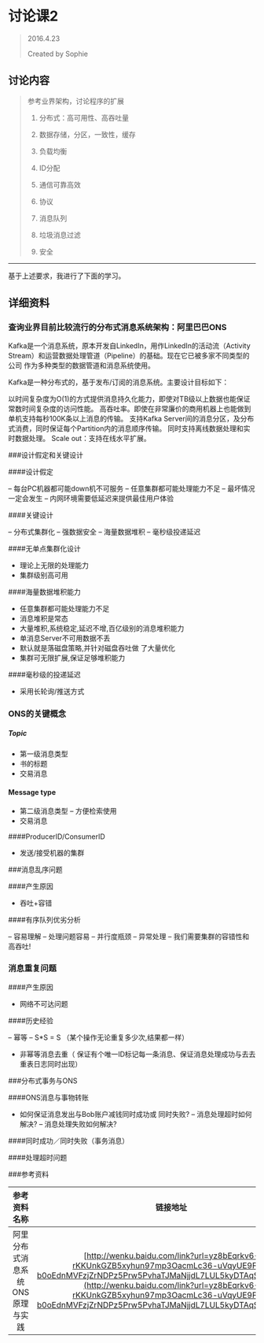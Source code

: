 # 讨论课2
> 2016.4.23
> 
> Created by Sophie

## 讨论内容

> 参考业界架构，讨论程序的扩展
> 
> 1. 分布式：高可用性、高吞吐量
> 
> 2. 数据存储，分区，一致性，缓存
> 
> 3. 负载均衡
> 
> 4. ID分配
> 
> 5. 通信可靠高效
> 
> 6. 协议
> 
> 7. 消息队列
> 
> 8. 垃圾消息过滤
> 
> 9. 安全
> 

***

基于上述要求，我进行了下面的学习。


## 详细资料

### 查询业界目前比较流行的分布式消息系统架构：阿里巴巴ONS

Kafka是一个消息系统，原本开发自LinkedIn，用作LinkedIn的活动流（Activity Stream）和运营数据处理管道（Pipeline）的基础。现在它已被多家不同类型的公司 作为多种类型的数据管道和消息系统使用。

Kafka是一种分布式的，基于发布/订阅的消息系统。主要设计目标如下：

以时间复杂度为O(1)的方式提供消息持久化能力，即使对TB级以上数据也能保证常数时间复杂度的访问性能。
高吞吐率。即使在非常廉价的商用机器上也能做到单机支持每秒100K条以上消息的传输。
支持Kafka Server间的消息分区，及分布式消费，同时保证每个Partition内的消息顺序传输。
同时支持离线数据处理和实时数据处理。
Scale out：支持在线水平扩展。

###设计假定和关键设计

####设计假定

–  每台PC机器都可能down机不可服务
–  任意集群都可能处理能力不足
–  最坏情况一定会发生
–  内网环境需要低延迟来提供最佳用户体验

####关键设计

–  分布式集群化
–  强数据安全
–  海量数据堆积
–  毫秒级投递延迟
 
####无单点集群化设计

-  理论上无限的处理能力 
-  集群级别高可用

####海量数据堆积能力

-   任意集群都可能处理能力不足
-   消息堆积是常态
-   大量堆积,系统稳定,延迟不增,百亿级别的消息堆积能力
-   单消息Server不可用数据不丢
-  默认就是落磁盘策略,并针对磁盘吞吐做 了大量优化
-  集群可无限扩展,保证足够堆积能力

####毫秒级的投递延迟

-  采用长轮询/推送方式


### ONS的关键概念

##### Topic

-  第一级消息类型
-  书的标题
-  交易消息

#### Message type
-   第二级消息类型
–   方便检索使用
-   交易消息 

####ProducerID/ConsumerID
-   发送/接受机器的集群


###消息乱序问题

####产生原因
-   吞吐+容错

####有序队列优劣分析

–   容易理解
–   处理问题容易
–   并行度瓶颈 
–   异常处理
–   我们需要集群的容错性和高吞吐!


### 消息重复问题

####产生原因
-   网络不可达问题

####历史经验

–   幂等 – S*S = S （某个操作无论重复多少次,结果都一样）
-   非幂等消息去重（ 保证有个唯一ID标记每一条消息、保证消息处理成功与去去重表日志同时出现）


###分布式事务与ONS

####ONS消息与事物转账
-   如何保证消息发出与Bob账户减钱同时成功或 同时失败?
–   消息处理超时如何解决? 
–   消息处理失败如何解决?

####同时成功／同时失败（事务消息）

####处理超时问题

###参考资料

|参考资料名称|链接地址|
|:---:|:---:|
|阿里分布式消息系统ONS原理与实践|[http://wenku.baidu.com/link?url=yz8bEqrkv6-rKKUnkGZB5xyhun97mp3OacmLc36-uVqyUE9FKr-b0oEdnMVFzjZrNDPz5Prw5PvhaTJMaNjjdL7LUL5kyDTAqS4BsP8Vmte](http://wenku.baidu.com/link?url=yz8bEqrkv6-rKKUnkGZB5xyhun97mp3OacmLc36-uVqyUE9FKr-b0oEdnMVFzjZrNDPz5Prw5PvhaTJMaNjjdL7LUL5kyDTAqS4BsP8Vmte)|
